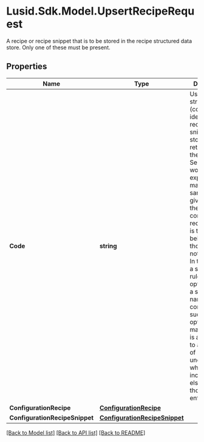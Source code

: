 # Lusid.Sdk.Model.UpsertRecipeRequest
A recipe or recipe snippet that is to be stored in the recipe structured data store.  Only one of these must be present.
## Properties

Name | Type | Description | Notes
------------ | ------------- | ------------- | -------------
**Code** | **string** | User given string name (code) to identify the recipe or snippet for storage in and retrieval from the data store.  Sensibly it would be expected to match the same code given inside the configuration recipe, if that is the element being stored,  though this is not enforced. In the case of a snippet for rules or options, again a sensible naming convention such as options_...  or marketrules_... is advocated to aid in ease of understanding when included elsewhere though not enforced. | 
**ConfigurationRecipe** | [**ConfigurationRecipe**](ConfigurationRecipe.md) |  | [optional] 
**ConfigurationRecipeSnippet** | [**ConfigurationRecipeSnippet**](ConfigurationRecipeSnippet.md) |  | [optional] 

[[Back to Model list]](../README.md#documentation-for-models) [[Back to API list]](../README.md#documentation-for-api-endpoints) [[Back to README]](../README.md)

